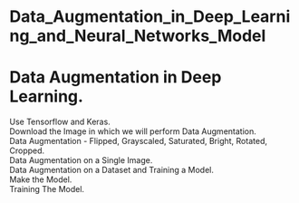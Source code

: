 # Data_Augmentation_in_Deep_Learning_and_Neural_Networks_Model
# Data Augmentation in Deep Learning.
Use Tensorflow and Keras.<br>
Download the Image in which we will perform Data Augmentation.<br>
Data Augmentation - Flipped, Grayscaled, Saturated, Bright, Rotated, Cropped.<br>
Data Augmentation on a Single Image.<br>
Data Augmentation on a Dataset and Training a Model.<br>
Make the Model.<br>
Training The Model.

